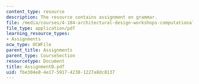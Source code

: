 ```yaml
---
content_type: resource
description: The resource contains assignment on grammar.
file: /media/courses/4-184-architectural-design-workshops-computational-design-for-housing-spring-2002/fbe304e84e17591742381227a8dc8137_AssignmentB.pdf
file_type: application/pdf
learning_resource_types:
- Assignments
ocw_type: OCWFile
parent_title: Assignments
parent_type: CourseSection
resourcetype: Document
title: AssignmentB.pdf
uid: fbe304e8-4e17-5917-4238-1227a8dc8137
---
```

